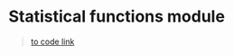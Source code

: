 # Statistical functions module
> [to code link](https://github.com/alexeiveselov92/tools/blob/main/statistics.py)
